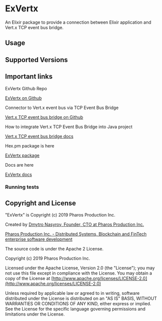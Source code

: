# ExVertx
An Elixir package to provide a connection between Elixir application and Vert.x TCP event bus bridge.

## Usage

## Supported Versions

## Important links

ExVertx Github Repo

[ExVertx on Github](https://github.com/PharosProduction/ExVertx)

Connector to Vert.x event bus via TCP Event Bus Bridge

[Vert.x TCP event bus bridge on Github](https://github.com/vert-x3/vertx-tcp-eventbus-bridge)

How to integrate Vert.x TCP Event Bus Bridge into Java project

[Vert.x TCP event bus bridge docs](https://vertx.io/docs/vertx-tcp-eventbus-bridge/java/)

Hex.pm package is here

[ExVertx package](https://hex.pm/packages/ex_vertx)

Docs are here

[ExVertx docs](https://hexdocs.pm/ex_vertx)

### Running tests

## Copyright and License

"ExVertx" is Copyright (c) 2019 Pharos Production Inc.

Created by [Dmytro Nasyrov, Founder, CTO at Pharos Production Inc.](https://www.linkedin.com/in/blockchain-quorum-elixir-development/)

[Pharos Production Inc. - Distributed Systems, Blockchain and FinTech enterprise software development](https://pharosproduction.com)

The source code is under the Apache 2 License.

Copyright (c) 2019 Pharos Production Inc.

Licensed under the Apache License, Version 2.0 (the "License");
you may not use this file except in compliance with the License.
You may obtain a copy of the License at [http://www.apache.org/licenses/LICENSE-2.0](http://www.apache.org/licenses/LICENSE-2.0)

Unless required by applicable law or agreed to in writing, software
distributed under the License is distributed on an "AS IS" BASIS,
WITHOUT WARRANTIES OR CONDITIONS OF ANY KIND, either express or implied.
See the License for the specific language governing permissions and
limitations under the License.